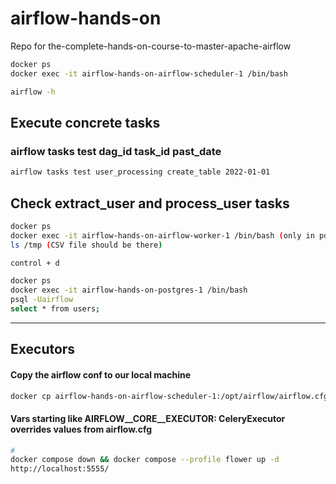 # airflow-hands-on
Repo for the-complete-hands-on-course-to-master-apache-airflow

```sh
docker ps
docker exec -it airflow-hands-on-airflow-scheduler-1 /bin/bash

airflow -h
```

## Execute concrete tasks
### airflow tasks test dag_id task_id past_date
```sh
airflow tasks test user_processing create_table 2022-01-01
```

## Check extract_user and process_user tasks
```sh
docker ps
docker exec -it airflow-hands-on-airflow-worker-1 /bin/bash (only in powershell, not in git bash)
ls /tmp (CSV file should be there)

control + d

docker ps
docker exec -it airflow-hands-on-postgres-1 /bin/bash
psql -Uairflow
select * from users; 
```

---------

## Executors

#### Copy the airflow conf to our local machine
```sh
docker cp airflow-hands-on-airflow-scheduler-1:/opt/airflow/airflow.cfg .
```
#### Vars starting like AIRFLOW__CORE__EXECUTOR: CeleryExecutor overrides values from airflow.cfg

```sh
#
docker compose down && docker compose --profile flower up -d 
http://localhost:5555/
```
